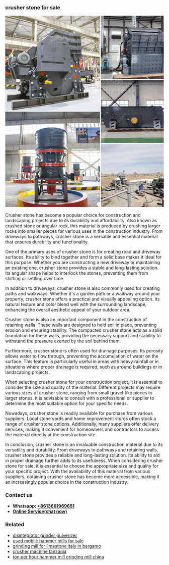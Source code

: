 <h3>crusher stone for sale</h3><img src='1708499429.jpg' alt=''><p>Crusher stone has become a popular choice for construction and landscaping projects due to its durability and affordability. Also known as crushed stone or angular rock, this material is produced by crushing larger rocks into smaller pieces for various uses in the construction industry. From driveways to pathways, crusher stone is a versatile and essential material that ensures durability and functionality.</p><p>One of the primary uses of crusher stone is for creating road and driveway surfaces. Its ability to bind together and form a solid base makes it ideal for this purpose. Whether you are constructing a new driveway or maintaining an existing one, crusher stone provides a stable and long-lasting solution. Its angular shape helps to interlock the stones, preventing them from shifting or settling over time.</p><p>In addition to driveways, crusher stone is also commonly used for creating paths and walkways. Whether it's a garden path or a walkway around your property, crusher stone offers a practical and visually appealing option. Its natural texture and color blend well with the surrounding landscape, enhancing the overall aesthetic appeal of your outdoor area.</p><p>Crusher stone is also an important component in the construction of retaining walls. These walls are designed to hold soil in place, preventing erosion and ensuring stability. The compacted crusher stone acts as a solid foundation for these walls, providing the necessary support and stability to withstand the pressure exerted by the soil behind them.</p><p>Furthermore, crusher stone is often used for drainage purposes. Its porosity allows water to flow through, preventing the accumulation of water on the surface. This feature is particularly useful in areas with heavy rainfall or in situations where proper drainage is required, such as around buildings or in landscaping projects.</p><p>When selecting crusher stone for your construction project, it is essential to consider the size and quality of the material. Different projects may require various sizes of crusher stone, ranging from small gravel-like pieces to larger stones. It is advisable to consult with a professional or supplier to determine the most suitable option for your specific needs.</p><p>Nowadays, crusher stone is readily available for purchase from various suppliers. Local stone yards and home improvement stores often stock a range of crusher stone options. Additionally, many suppliers offer delivery services, making it convenient for homeowners and contractors to access the material directly at the construction site.</p><p>In conclusion, crusher stone is an invaluable construction material due to its versatility and durability. From driveways to pathways and retaining walls, crusher stone provides a reliable and long-lasting solution. Its ability to aid in proper drainage further adds to its usefulness. When considering crusher stone for sale, it is essential to choose the appropriate size and quality for your specific project. With the availability of this material from various suppliers, obtaining crusher stone has become more accessible, making it an increasingly popular choice in the construction industry.</p><h3>Contact us</h3><ul><li><strong>Whatsapp:&nbsp;<a href="https://wa.me/8613661969651">+8613661969651</a></strong></li><li><a href="https://swt.shibang-china.com/?git&amp;zhl&amp;crusher stone for sale"><strong>Online Service(chat now)</strong></a></li></ul><h3>Related</h3><ul><li><a href='disintegrator grinder pulverizer.md'>disintegrator grinder pulverizer</a></li><li><a href='used mobile hammer mills for sale.md'>used mobile hammer mills for sale</a></li><li><a href='grinding mill for limestone italy in bergamo.md'>grinding mill for limestone italy in bergamo</a></li><li><a href='crusher machine tanzania.md'>crusher machine tanzania</a></li><li><a href='ton per hour hammer mill grinding mill china.md'>ton per hour hammer mill grinding mill china</a></li></ul>